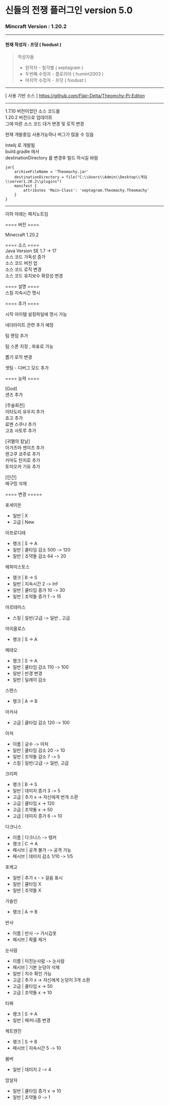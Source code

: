 

신들의 전쟁 플러그인 version 5.0    
===========================================
### Mincraft Version : 1.20.2 
* * *
#### 현재 작성자 :  프덧 ( foodust )

> 작성자들
> - 원작자 - 칠각별 ( septagram )
> - 두번째 수정자 - 플로리아 ( humint2003 )
> - 마지막 수정자 - 프덧 ( foodust )

* * * 
[ 사용 기반 소스 ] <https://github.com/Flair-Delta/Theomchy-Pi-Editon>
* * *
 
1.7.10 버전이었던 소스 코드를   
1.20.2 버전으로 업데이트   
그에 따른 소스 코드 대거 변경 및 로직 변경

현재 개발중임 
사용가능하나 버그가 많을 수 있음

Intelij 로 개발됨   
build.gradle 에서   
destinationDirectory 를 변경후 빌드 하시길 바람
```
jar{
    archiveFileName = 'Theomachy.jar'
    destinationDirectory = file("C:\\Users\\Admin\\Desktop\\게임\\server1.20.2\\plugins")
    manifest {
        attributes 'Main-Class': 'septagram.Theomachy.Theomachy'
    }
}
```


* * *
이하 아래는 패치노트임


==== 버전 ====

Minecraft 1.20.2

==== 소스 ====  
Java Version SE 1.7 -> 17   
소스 코드 가독성 증가   
소스 코드 버전 업   
소스 코드 로직 변경   
소스 코드 유지보수 확장성 변경   


==== 설명 ====   
스킬 지속시간 명시


==== 추가 ====

시작 아이템 설정파일에 명시 가능

네더라이트 관련 추가 예정

팀 랜덤 추가

팀 스폰 지정 , 좌표로 가능

뽑기 로직 변경

셋팅 - 디버그 모드 추가

==== 능력 ====

[God]   
샌즈 추가

[주술회전]   
이타도리 유우지 추가   
죠고 추가   
료멘 스쿠나 추가   
고죠 사토루 추가

[귀멸의 칼날]   
아가츠마 젠이츠 추가   
렌고쿠 쿄주로 추가   
카마도 탄지로 추가  
토미오카 기유 추가  

[인간]   
메구밍 삭제

==== 변경 =====

포세이돈
- 일반   | X
- 고급   | New

아프로디테
- 랭크	| S -> A
- 일반	| 쿨타임 감소 500 -> 120
- 일반	| 조약돌 감소 64 -> 20

헤파이스토스
- 랭크	| B -> S
- 일반	| 지속시간 2 -> Inf
- 일반	| 쿨타임 증가 10 -> 30
- 일반	| 조약돌 증가 1 -> 15

아르테미스
- 스킬	| 일반/고급 -> 일반 , 고급

아이올로스
- 랭크	| S -> A

메테오
- 랭크	| S -> A
- 일반	| 쿨타임 감소 110 -> 100
- 일반	| 반경 변경
- 일반	| 딜레이 감소

스탠스
- 랭크	| A -> B

아카샤
- 고급	| 쿨타임 감소 120 -> 100

아처
- 이름	| 궁수 -> 아처
- 일반	| 쿨타임 감소 20 -> 10
- 일반	| 조약돌 감소 7 -> 5
- 스킬	| 일반/고급 -> 일반, 고급

크리퍼
- 랭크	| B -> S
- 일반	| 데미지 증가 3 -> 5
- 고급	| 추가  x -> 자신에게 번개 소환
- 고급	| 쿨타임 x -> 120
- 고급	| 조약돌 x -> 50
- 고급	| 데미지 증가 6 -> 10

다크니스
- 이름	| 다크니스 -> 탱커
- 랭크	| C -> A
- 패시브	| 공격 불가 -> 공격 가능
- 패시브	| 데미지 감소 1/10 -> 1/5

포케고
- 일반	| 추가 x - > 걸음 표시
- 일반	| 쿨타임 X
- 일반	| 조약돌 X

가솔린
- 랭크	| A -> B

반사
- 이름	| 반사 -> 가시갑옷
- 패시브	| 확률 제거

눈사람
- 이름	| 미친눈사람 -> 눈사람
- 패시브	| 기본 눈덩이 삭제
- 일반	| 지수 확인 가능
- 고급	| 추가 x -> 자신에게 눈덩이 3개 소환
- 고급	| 쿨타임 x -> 50
- 고급	| 조약돌 x -> 10

타짜
- 랭크	| S -> A
- 일반	| 매커니즘 변경

제트엔진
- 랭크	| S -> B
- 패시브	| 지속시간 5 -> 10

봄버
- 일반	| 데미지 2 -> 4

암살자
- 일반   | 쿨타임 증가 x -> 10
- 일반   | 조약돌 0 -> 1




